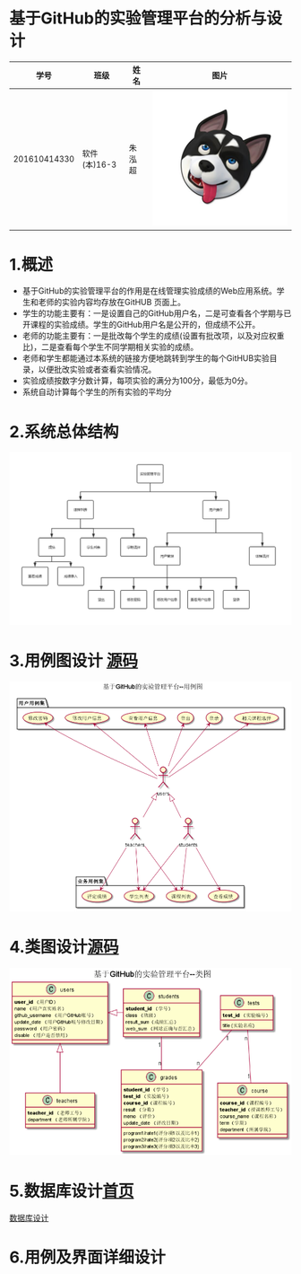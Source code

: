 基于GitHub的实验管理平台的分析与设计
=========================
| 学号         | 班级         | 姓名 | 图片 |
|--------------|--------------|------|------|
| 201610414330 | 软件(本)16-3 | 朱泓超 |![image](https://github.com/z915287285/is_analysis/blob/master/test1/zz.jpg)
# 1.概述

- 基于GitHub的实验管理平台的作用是在线管理实验成绩的Web应用系统。学生和老师的实验内容均存放在GitHUB 页面上。
- 学生的功能主要有：一是设置自己的GitHub用户名，二是可查看各个学期与已开课程的实验成绩。学生的GitHub用户名是公开的，但成绩不公开。
- 老师的功能主要有：一是批改每个学生的成绩(设置有批改项，以及对应权重比)，二是查看每个学生不同学期相关实验的成绩。
- 老师和学生都能通过本系统的链接方便地跳转到学生的每个GitHUB实验目录，以便批改实验或者查看实验情况。
- 实验成绩按数字分数计算，每项实验的满分为100分，最低为0分。
- 系统自动计算每个学生的所有实验的平均分

# 2.系统总体结构

![image](https://github.com/z915287285/is_analysis/blob/master/test6/sys.png)

# 3.用例图设计 [源码](https://github.com/z915287285/is_analysis/blob/master/test6/src/Usecase.puml)

![image](https://github.com/z915287285/is_analysis/blob/master/test6/Usecase.png)

# 4.类图设计[源码](https://github.com/z915287285/is_analysis/blob/master/test6/src/class.puml)

![image](https://github.com/z915287285/is_analysis/blob/master/test6/class.png)

# 5.数据库设计[首页](./README.md)

[﻿数据库设计](https://github.com/z915287285/is_analysis/blob/master/test6/Database.md)

# 6.用例及界面详细设计

